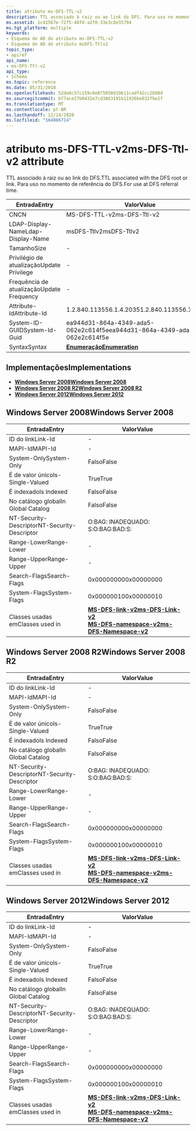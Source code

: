 ```yaml
---
title: atributo ms-DFS-TTL-v2
description: TTL associado à raiz ou ao link do DFS. Para uso no momento de referência do DFS.
ms.assetid: 1c41567e-72f5-48fd-a2f8-33e3c8e35794
ms.tgt_platform: multiple
keywords:
- Esquema de AD do atributo ms-DFS-TTL-v2
- Esquema de AD do atributo msDFS-Ttlv2
topic_type:
- apiref
api_name:
- ms-DFS-Ttl-v2
api_type:
- Schema
ms.topic: reference
ms.date: 05/31/2018
ms.openlocfilehash: 52de0c57c159c0e875958d19611cadf42cc2b98d
ms.sourcegitcommit: b77ace27b0432e7cd3863191b11926be032fbe2f
ms.translationtype: MT
ms.contentlocale: pt-BR
ms.lasthandoff: 12/14/2020
ms.locfileid: "104086714"
---
```

# <a name="ms-dfs-ttl-v2-attribute"></a><span data-ttu-id="1512d-106">atributo ms-DFS-TTL-v2</span><span class="sxs-lookup"><span data-stu-id="1512d-106">ms-DFS-Ttl-v2 attribute</span></span>

<span data-ttu-id="1512d-107">TTL associado à raiz ou ao link do DFS.</span><span class="sxs-lookup"><span data-stu-id="1512d-107">TTL associated with the DFS root or link.</span></span> <span data-ttu-id="1512d-108">Para uso no momento de referência do DFS.</span><span class="sxs-lookup"><span data-stu-id="1512d-108">For use at DFS referral time.</span></span>



| <span data-ttu-id="1512d-109">Entrada</span><span class="sxs-lookup"><span data-stu-id="1512d-109">Entry</span></span> | <span data-ttu-id="1512d-110">Valor</span><span class="sxs-lookup"><span data-stu-id="1512d-110">Value</span></span> |
|-------------------|--------------------------------------|
| <span data-ttu-id="1512d-111">CN</span><span class="sxs-lookup"><span data-stu-id="1512d-111">CN</span></span>                | <span data-ttu-id="1512d-112">MS-DFS-TTL-v2</span><span class="sxs-lookup"><span data-stu-id="1512d-112">ms-DFS-Ttl-v2</span></span>                        |
| <span data-ttu-id="1512d-113">LDAP-Display-Name</span><span class="sxs-lookup"><span data-stu-id="1512d-113">Ldap-Display-Name</span></span> | <span data-ttu-id="1512d-114">msDFS-Ttlv2</span><span class="sxs-lookup"><span data-stu-id="1512d-114">msDFS-Ttlv2</span></span>                          |
| <span data-ttu-id="1512d-115">Tamanho</span><span class="sxs-lookup"><span data-stu-id="1512d-115">Size</span></span>              | \-                                   |
| <span data-ttu-id="1512d-116">Privilégio de atualização</span><span class="sxs-lookup"><span data-stu-id="1512d-116">Update Privilege</span></span>  | \-                                   |
| <span data-ttu-id="1512d-117">Frequência de atualização</span><span class="sxs-lookup"><span data-stu-id="1512d-117">Update Frequency</span></span>  | \-                                   |
| <span data-ttu-id="1512d-118">Attribute-Id</span><span class="sxs-lookup"><span data-stu-id="1512d-118">Attribute-Id</span></span>      | <span data-ttu-id="1512d-119">1.2.840.113556.1.4.2035</span><span class="sxs-lookup"><span data-stu-id="1512d-119">1.2.840.113556.1.4.2035</span></span>              |
| <span data-ttu-id="1512d-120">System-ID-GUID</span><span class="sxs-lookup"><span data-stu-id="1512d-120">System-Id-Guid</span></span>    | <span data-ttu-id="1512d-121">ea944d31-864a-4349-ada5-062e2c614f5e</span><span class="sxs-lookup"><span data-stu-id="1512d-121">ea944d31-864a-4349-ada5-062e2c614f5e</span></span> |
| <span data-ttu-id="1512d-122">Syntax</span><span class="sxs-lookup"><span data-stu-id="1512d-122">Syntax</span></span>            | [<span data-ttu-id="1512d-123">**Enumeração**</span><span class="sxs-lookup"><span data-stu-id="1512d-123">**Enumeration**</span></span>](s-enumeration.md) |



## <a name="implementations"></a><span data-ttu-id="1512d-124">Implementações</span><span class="sxs-lookup"><span data-stu-id="1512d-124">Implementations</span></span>

-   [<span data-ttu-id="1512d-125">**Windows Server 2008**</span><span class="sxs-lookup"><span data-stu-id="1512d-125">**Windows Server 2008**</span></span>](#windows-server-2008)
-   [<span data-ttu-id="1512d-126">**Windows Server 2008 R2**</span><span class="sxs-lookup"><span data-stu-id="1512d-126">**Windows Server 2008 R2**</span></span>](#windows-server-2008-r2)
-   [<span data-ttu-id="1512d-127">**Windows Server 2012**</span><span class="sxs-lookup"><span data-stu-id="1512d-127">**Windows Server 2012**</span></span>](#windows-server-2012)

## <a name="windows-server-2008"></a><span data-ttu-id="1512d-128">Windows Server 2008</span><span class="sxs-lookup"><span data-stu-id="1512d-128">Windows Server 2008</span></span>



| <span data-ttu-id="1512d-129">Entrada</span><span class="sxs-lookup"><span data-stu-id="1512d-129">Entry</span></span> | <span data-ttu-id="1512d-130">Valor</span><span class="sxs-lookup"><span data-stu-id="1512d-130">Value</span></span> |
|------------------------|-------------------------------------------------------------------------------------------------------------------|
| <span data-ttu-id="1512d-131">ID do link</span><span class="sxs-lookup"><span data-stu-id="1512d-131">Link-Id</span></span>                | \-                                                                                                                |
| <span data-ttu-id="1512d-132">MAPI-Id</span><span class="sxs-lookup"><span data-stu-id="1512d-132">MAPI-Id</span></span>                | \-                                                                                                                |
| <span data-ttu-id="1512d-133">System-Only</span><span class="sxs-lookup"><span data-stu-id="1512d-133">System-Only</span></span>            | <span data-ttu-id="1512d-134">Falso</span><span class="sxs-lookup"><span data-stu-id="1512d-134">False</span></span>                                                                                                             |
| <span data-ttu-id="1512d-135">É de valor único</span><span class="sxs-lookup"><span data-stu-id="1512d-135">Is-Single-Valued</span></span>       | <span data-ttu-id="1512d-136">True</span><span class="sxs-lookup"><span data-stu-id="1512d-136">True</span></span>                                                                                                              |
| <span data-ttu-id="1512d-137">É indexado</span><span class="sxs-lookup"><span data-stu-id="1512d-137">Is Indexed</span></span>             | <span data-ttu-id="1512d-138">Falso</span><span class="sxs-lookup"><span data-stu-id="1512d-138">False</span></span>                                                                                                             |
| <span data-ttu-id="1512d-139">No catálogo global</span><span class="sxs-lookup"><span data-stu-id="1512d-139">In Global Catalog</span></span>      | <span data-ttu-id="1512d-140">Falso</span><span class="sxs-lookup"><span data-stu-id="1512d-140">False</span></span>                                                                                                             |
| <span data-ttu-id="1512d-141">NT-Security-Descriptor</span><span class="sxs-lookup"><span data-stu-id="1512d-141">NT-Security-Descriptor</span></span> | <span data-ttu-id="1512d-142">O:BAG: INADEQUADO: S:</span><span class="sxs-lookup"><span data-stu-id="1512d-142">O:BAG:BAD:S:</span></span>                                                                                                      |
| <span data-ttu-id="1512d-143">Range-Lower</span><span class="sxs-lookup"><span data-stu-id="1512d-143">Range-Lower</span></span>            | \-                                                                                                                |
| <span data-ttu-id="1512d-144">Range-Upper</span><span class="sxs-lookup"><span data-stu-id="1512d-144">Range-Upper</span></span>            | \-                                                                                                                |
| <span data-ttu-id="1512d-145">Search-Flags</span><span class="sxs-lookup"><span data-stu-id="1512d-145">Search-Flags</span></span>           | <span data-ttu-id="1512d-146">0x00000000</span><span class="sxs-lookup"><span data-stu-id="1512d-146">0x00000000</span></span>                                                                                                        |
| <span data-ttu-id="1512d-147">System-Flags</span><span class="sxs-lookup"><span data-stu-id="1512d-147">System-Flags</span></span>           | <span data-ttu-id="1512d-148">0x00000010</span><span class="sxs-lookup"><span data-stu-id="1512d-148">0x00000010</span></span>                                                                                                        |
| <span data-ttu-id="1512d-149">Classes usadas em</span><span class="sxs-lookup"><span data-stu-id="1512d-149">Classes used in</span></span>        | [<span data-ttu-id="1512d-150">**MS-DFS-link-v2**</span><span class="sxs-lookup"><span data-stu-id="1512d-150">**ms-DFS-Link-v2**</span></span>](c-msdfs-linkv2.md)<br/> [<span data-ttu-id="1512d-151">**MS-DFS-namespace-v2**</span><span class="sxs-lookup"><span data-stu-id="1512d-151">**ms-DFS-Namespace-v2**</span></span>](c-msdfs-namespacev2.md)<br/> |



## <a name="windows-server-2008-r2"></a><span data-ttu-id="1512d-152">Windows Server 2008 R2</span><span class="sxs-lookup"><span data-stu-id="1512d-152">Windows Server 2008 R2</span></span>



| <span data-ttu-id="1512d-153">Entrada</span><span class="sxs-lookup"><span data-stu-id="1512d-153">Entry</span></span> | <span data-ttu-id="1512d-154">Valor</span><span class="sxs-lookup"><span data-stu-id="1512d-154">Value</span></span> |
|------------------------|-------------------------------------------------------------------------------------------------------------------|
| <span data-ttu-id="1512d-155">ID do link</span><span class="sxs-lookup"><span data-stu-id="1512d-155">Link-Id</span></span>                | \-                                                                                                                |
| <span data-ttu-id="1512d-156">MAPI-Id</span><span class="sxs-lookup"><span data-stu-id="1512d-156">MAPI-Id</span></span>                | \-                                                                                                                |
| <span data-ttu-id="1512d-157">System-Only</span><span class="sxs-lookup"><span data-stu-id="1512d-157">System-Only</span></span>            | <span data-ttu-id="1512d-158">Falso</span><span class="sxs-lookup"><span data-stu-id="1512d-158">False</span></span>                                                                                                             |
| <span data-ttu-id="1512d-159">É de valor único</span><span class="sxs-lookup"><span data-stu-id="1512d-159">Is-Single-Valued</span></span>       | <span data-ttu-id="1512d-160">True</span><span class="sxs-lookup"><span data-stu-id="1512d-160">True</span></span>                                                                                                              |
| <span data-ttu-id="1512d-161">É indexado</span><span class="sxs-lookup"><span data-stu-id="1512d-161">Is Indexed</span></span>             | <span data-ttu-id="1512d-162">Falso</span><span class="sxs-lookup"><span data-stu-id="1512d-162">False</span></span>                                                                                                             |
| <span data-ttu-id="1512d-163">No catálogo global</span><span class="sxs-lookup"><span data-stu-id="1512d-163">In Global Catalog</span></span>      | <span data-ttu-id="1512d-164">Falso</span><span class="sxs-lookup"><span data-stu-id="1512d-164">False</span></span>                                                                                                             |
| <span data-ttu-id="1512d-165">NT-Security-Descriptor</span><span class="sxs-lookup"><span data-stu-id="1512d-165">NT-Security-Descriptor</span></span> | <span data-ttu-id="1512d-166">O:BAG: INADEQUADO: S:</span><span class="sxs-lookup"><span data-stu-id="1512d-166">O:BAG:BAD:S:</span></span>                                                                                                      |
| <span data-ttu-id="1512d-167">Range-Lower</span><span class="sxs-lookup"><span data-stu-id="1512d-167">Range-Lower</span></span>            | \-                                                                                                                |
| <span data-ttu-id="1512d-168">Range-Upper</span><span class="sxs-lookup"><span data-stu-id="1512d-168">Range-Upper</span></span>            | \-                                                                                                                |
| <span data-ttu-id="1512d-169">Search-Flags</span><span class="sxs-lookup"><span data-stu-id="1512d-169">Search-Flags</span></span>           | <span data-ttu-id="1512d-170">0x00000000</span><span class="sxs-lookup"><span data-stu-id="1512d-170">0x00000000</span></span>                                                                                                        |
| <span data-ttu-id="1512d-171">System-Flags</span><span class="sxs-lookup"><span data-stu-id="1512d-171">System-Flags</span></span>           | <span data-ttu-id="1512d-172">0x00000010</span><span class="sxs-lookup"><span data-stu-id="1512d-172">0x00000010</span></span>                                                                                                        |
| <span data-ttu-id="1512d-173">Classes usadas em</span><span class="sxs-lookup"><span data-stu-id="1512d-173">Classes used in</span></span>        | [<span data-ttu-id="1512d-174">**MS-DFS-link-v2**</span><span class="sxs-lookup"><span data-stu-id="1512d-174">**ms-DFS-Link-v2**</span></span>](c-msdfs-linkv2.md)<br/> [<span data-ttu-id="1512d-175">**MS-DFS-namespace-v2**</span><span class="sxs-lookup"><span data-stu-id="1512d-175">**ms-DFS-Namespace-v2**</span></span>](c-msdfs-namespacev2.md)<br/> |



## <a name="windows-server-2012"></a><span data-ttu-id="1512d-176">Windows Server 2012</span><span class="sxs-lookup"><span data-stu-id="1512d-176">Windows Server 2012</span></span>



| <span data-ttu-id="1512d-177">Entrada</span><span class="sxs-lookup"><span data-stu-id="1512d-177">Entry</span></span> | <span data-ttu-id="1512d-178">Valor</span><span class="sxs-lookup"><span data-stu-id="1512d-178">Value</span></span> |
|------------------------|-------------------------------------------------------------------------------------------------------------------|
| <span data-ttu-id="1512d-179">ID do link</span><span class="sxs-lookup"><span data-stu-id="1512d-179">Link-Id</span></span>                | \-                                                                                                                |
| <span data-ttu-id="1512d-180">MAPI-Id</span><span class="sxs-lookup"><span data-stu-id="1512d-180">MAPI-Id</span></span>                | \-                                                                                                                |
| <span data-ttu-id="1512d-181">System-Only</span><span class="sxs-lookup"><span data-stu-id="1512d-181">System-Only</span></span>            | <span data-ttu-id="1512d-182">Falso</span><span class="sxs-lookup"><span data-stu-id="1512d-182">False</span></span>                                                                                                             |
| <span data-ttu-id="1512d-183">É de valor único</span><span class="sxs-lookup"><span data-stu-id="1512d-183">Is-Single-Valued</span></span>       | <span data-ttu-id="1512d-184">True</span><span class="sxs-lookup"><span data-stu-id="1512d-184">True</span></span>                                                                                                              |
| <span data-ttu-id="1512d-185">É indexado</span><span class="sxs-lookup"><span data-stu-id="1512d-185">Is Indexed</span></span>             | <span data-ttu-id="1512d-186">Falso</span><span class="sxs-lookup"><span data-stu-id="1512d-186">False</span></span>                                                                                                             |
| <span data-ttu-id="1512d-187">No catálogo global</span><span class="sxs-lookup"><span data-stu-id="1512d-187">In Global Catalog</span></span>      | <span data-ttu-id="1512d-188">Falso</span><span class="sxs-lookup"><span data-stu-id="1512d-188">False</span></span>                                                                                                             |
| <span data-ttu-id="1512d-189">NT-Security-Descriptor</span><span class="sxs-lookup"><span data-stu-id="1512d-189">NT-Security-Descriptor</span></span> | <span data-ttu-id="1512d-190">O:BAG: INADEQUADO: S:</span><span class="sxs-lookup"><span data-stu-id="1512d-190">O:BAG:BAD:S:</span></span>                                                                                                      |
| <span data-ttu-id="1512d-191">Range-Lower</span><span class="sxs-lookup"><span data-stu-id="1512d-191">Range-Lower</span></span>            | \-                                                                                                                |
| <span data-ttu-id="1512d-192">Range-Upper</span><span class="sxs-lookup"><span data-stu-id="1512d-192">Range-Upper</span></span>            | \-                                                                                                                |
| <span data-ttu-id="1512d-193">Search-Flags</span><span class="sxs-lookup"><span data-stu-id="1512d-193">Search-Flags</span></span>           | <span data-ttu-id="1512d-194">0x00000000</span><span class="sxs-lookup"><span data-stu-id="1512d-194">0x00000000</span></span>                                                                                                        |
| <span data-ttu-id="1512d-195">System-Flags</span><span class="sxs-lookup"><span data-stu-id="1512d-195">System-Flags</span></span>           | <span data-ttu-id="1512d-196">0x00000010</span><span class="sxs-lookup"><span data-stu-id="1512d-196">0x00000010</span></span>                                                                                                        |
| <span data-ttu-id="1512d-197">Classes usadas em</span><span class="sxs-lookup"><span data-stu-id="1512d-197">Classes used in</span></span>        | [<span data-ttu-id="1512d-198">**MS-DFS-link-v2**</span><span class="sxs-lookup"><span data-stu-id="1512d-198">**ms-DFS-Link-v2**</span></span>](c-msdfs-linkv2.md)<br/> [<span data-ttu-id="1512d-199">**MS-DFS-namespace-v2**</span><span class="sxs-lookup"><span data-stu-id="1512d-199">**ms-DFS-Namespace-v2**</span></span>](c-msdfs-namespacev2.md)<br/> |



 

 





